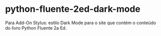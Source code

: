 # python-fluente-2ed-dark-mode
Para Add-On Stylus: estilo Dark Mode para o site que contém o conteúdo do livro Python Fluente 2a Ed.

